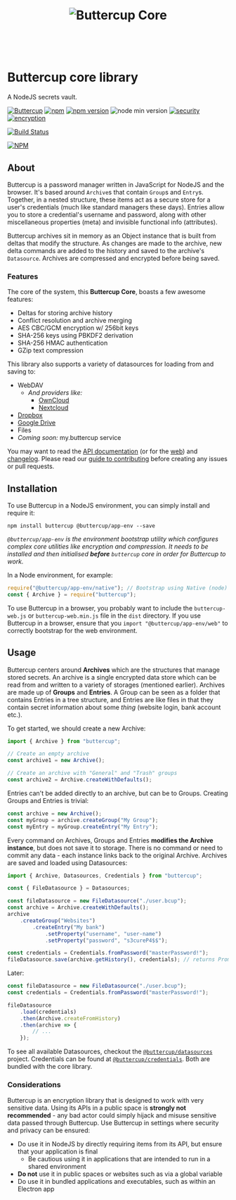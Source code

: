 <h1 align="center">
  <br/>
  <img src="https://cdn.rawgit.com/buttercup-pw/buttercup-assets/054fc0fa/badge/core.svg" alt="Buttercup Core">
  <br/>
  <br/>
  <br/>
</h1>

# Buttercup core library

A NodeJS secrets vault.

[![Buttercup](https://cdn.rawgit.com/buttercup-pw/buttercup-assets/6582a033/badge/buttercup-slim.svg)](https://buttercup.pw) [![npm](https://img.shields.io/npm/dt/buttercup.svg)](https://www.npmjs.com/package/buttercup) [![npm version](https://badge.fury.io/js/buttercup.svg)](https://badge.fury.io/js/buttercup) ![node min version](https://img.shields.io/badge/node-%3E%3D%208.x-lightgrey.svg) [![security](https://img.shields.io/badge/Security-As%20you%20wish-green.svg)](https://www.npmjs.com/package/buttercup) [![encryption](https://img.shields.io/badge/Encryption-AES%20256%20CBC%2FGCM-red.svg)](https://tools.ietf.org/html/rfc3602)

[![Build Status](https://travis-ci.org/buttercup/buttercup-core.svg?branch=master)](https://travis-ci.org/buttercup/buttercup-core)

[![NPM](https://nodei.co/npm/buttercup.png)](https://www.npmjs.com/package/buttercup)

## About

Buttercup is a password manager written in JavaScript for NodeJS and the browser. It's based around `Archive`s that contain `Group`s and `Entry`s. Together, in a nested structure, these items act as a secure store for a user's credentials (much like standard managers these days). Entries allow you to store a credential's username and password, along with other miscellaneous properties (meta) and invisible functional info (attributes).

Buttercup archives sit in memory as an Object instance that is built from deltas that modify the structure. As changes are made to the archive, new delta commands are added to the history and saved to the archive's `Datasource`. Archives are compressed and encrypted before being saved.

### Features

The core of the system, this **Buttercup Core**, boasts a few awesome features:

 * Deltas for storing archive history
 * Conflict resolution and archive merging
 * AES CBC/GCM encryption w/ 256bit keys
 * SHA-256 keys using PBKDF2 derivation
 * SHA-256 HMAC authentication
 * GZip text compression

This library also supports a variety of datasources for loading from and saving to:

 * WebDAV
   * _And providers like:_
     * [OwnCloud](https://owncloud.org/)
     * [Nextcloud](https://nextcloud.com/)
 * [Dropbox](https://www.dropbox.com/)
 * [Google Drive](https://www.google.com/drive/)
 * Files
 * _Coming soon:_ my.buttercup service

You may want to read the [API documentation](https://github.com/buttercup/buttercup-core/blob/master/API.md) (or for the [web](https://github.com/buttercup/buttercup-core/blob/master/API_WEB.md)) and [changelog](https://github.com/buttercup/buttercup-core/blob/master/CHANGELOG.md). Please read our [guide to contributing](https://github.com/buttercup/buttercup-core/blob/master/CONTRIBUTING.md) before creating any issues or pull requests.

## Installation

To use Buttercup in a NodeJS environment, you can simply install and require it:

```shell
npm install buttercup @buttercup/app-env --save
```

_`@buttercup/app-env` is the environment bootstrap utility which configures complex core utilities like encryption and compression. It needs to be installed and then initialised **before** `buttercup` core in order for Buttercup to work._

In a Node environment, for example:

```javascript
require("@buttercup/app-env/native"); // Bootstrap using Native (node) functionality
const { Archive } = require("buttercup");
```

To use Buttercup in a browser, you probably want to include the `buttercup-web.js` or `buttercup-web.min.js` file in the `dist` directory. If you use Buttercup in a browser, ensure that you `import "@buttercup/app-env/web"` to correctly bootstrap for the web environment.

## Usage

Buttercup centers around **Archives** which are the structures that manage stored secrets. An archive is a single encrypted data store which can be read from and written to a variety of storages (mentioned earlier). Archives are made up of **Groups** and **Entries**. A Group can be seen as a folder that contains Entries in a tree structure, and Entries are like files in that they contain secret information about some _thing_ (website login, bank account etc.).

To get started, we should create a new Archive:

```javascript
import { Archive } from "buttercup";

// Create an empty archive
const archive1 = new Archive();

// Create an archive with "General" and "Trash" groups
const archive2 = Archive.createWithDefaults();
```

Entries can't be added directly to an archive, but can be to Groups. Creating Groups and Entries is trivial:

```javascript
const archive = new Archive();
const myGroup = archive.createGroup("My Group");
const myEntry = myGroup.createEntry("My Entry");
```

Every command on Archives, Groups and Entries **modifies the Archive instance**, but does not save it to storage. There is no command or need to commit any data - each instance links back to the original Archive. Archives are saved and loaded using Datasources:

```javascript
import { Archive, Datasources, Credentials } from "buttercup";

const { FileDatasource } = Datasources;

const fileDatasource = new FileDatasource("./user.bcup");
const archive = Archive.createWithDefaults();
archive
    .createGroup("Websites")
        .createEntry("My bank")
            .setProperty("username", "user-name")
            .setProperty("password", "s3cureP4$$");

const credentials = Credentials.fromPassword("masterPassword!");
fileDatasource.save(archive.getHistory(), credentials); // returns Promise
```

Later:

```javascript
const fileDatasource = new FileDatasource("./user.bcup");
const credentials = Credentials.fromPassword("masterPassword!");

fileDatasource
    .load(credentials)
    .then(Archive.createFromHistory)
    .then(archive => {
        // ...
    });
```

To see all available Datasources, checkout the [`@buttercup/datasources`](https://github.com/buttercup/datasources) project. Credentials can be found at [`@buttercup/credentials`](https://github.com/buttercup/credentials). Both are bundled with the core library.

### Considerations
Buttercup is an encryption library that is designed to work with very sensitive data. Using its APIs in a public space is **strongly not recommended** - any bad actor could simply hijack and misuse sensitive data passed through Buttercup. Use Buttercup in settings where security and privacy can be ensured:

 * Do use it in NodeJS by directly requiring items from its API, but ensure that your application is final
   * Be cautious using it in applications that are intended to run in a shared environment
 * **Do not** use it in public spaces or websites such as via a global variable
 * Do use it in bundled applications and executables, such as within an Electron app
